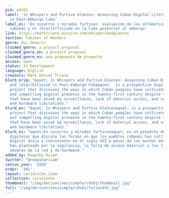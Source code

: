```yaml
---
pid: cds81
label: 'In Whispers and Furtive Glances: Assessing Cuban Digital Literacies and (H)ac(k)tivism
  in Post-Embargo Cuba'
label_es: 'En susurros y miradas furtivas: evaluación de las alfabetizaciones digitales
  cubanas y el (h)ac(k)tivismo en la Cuba posterior al embargo'
link: https://marktriana.wixsite.com/whispersandglances
section: Cabinet of Wonders
genre: Sui Generis
claimed_genre: a project proposal
claimed_genre_en: a project proposal
claimed_genre_es: una propuesta de proyecto
access: open
status: In Development
language: English
creators: Mark Daniel Triana
blurb_orig: "&quot; In Whispers and Furtive Glances: Assessing Cuban Digital Literacies
  and (H)ac(k)tivism in Post-Embargo Cuba&quot;  is a prospective digital humanities
  project that discusses the ways in which Cuban peoples have cultivated a unique
  and compelling digital presence in the twenty-first century despite the many challenges
  that have been posed by surveillance, lack of material access, and severe network
  and hardware limitations."
blurb_en: "&quot; In Whispers and Furtive Glances&quot; is a prospective digital humanities
  project that discusses the ways in which Cuban peoples have cultivated a unique
  and compelling digital presence in the twenty-first century despite the many challenges
  that have been posed by surveillance, lack of material access, and severe network
  and hardware limitations."
blurb_es: "&quot;En susurros y miradas furtivas&quot; es un proyecto de humanidades
  digitales que discute las formas en que los pueblos cubanos han cultivado una presencia
  digital única y convincente en el siglo XXI a pesar de los muchos desafíos que se
  han planteado por la vigilancia, la falta de acceso material y las limitaciones
  severas de la red y de hardware."
added_by: Roopika Risam
twitter: "@roopikarisam"
census_year: '2020'
order: '201'
layout: caridischo_item
collection: caridischo
thumbnail: "/img/derivatives/simple/cds81/thumbnail.jpg"
full: "/img/derivatives/simple/cds81/fullwidth.jpg"
---
```


